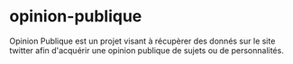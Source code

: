 # opinion-publique
Opinion Publique est un projet visant à récupèrer des donnés sur le site twitter afin d'acquérir une opinion publique de sujets ou de personnalités.

